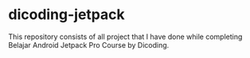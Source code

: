 # dicoding-jetpack

This repository consists of all project that I have done while completing Belajar Android Jetpack Pro Course by Dicoding. 
